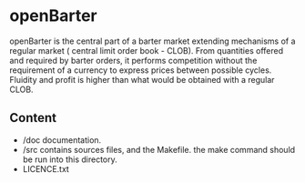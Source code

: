 openBarter
==========

openBarter is the central part of a barter market extending mechanisms of a regular market ( central limit order book - CLOB). From quantities offered and required by barter orders, it performs competition without the requirement of a currency to express prices between possible cycles. Fluidity and profit is higher than what would be obtained with a regular CLOB.

Content
-------

* /doc documentation. 
* /src contains sources files, and the Makefile. the make command should be run into this directory.
* LICENCE.txt
 

